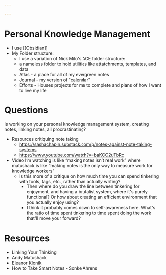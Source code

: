 ```yaml
---

---
```

# Personal Knowledge Management
- I use [[Obsidian]]
- My Folder structure:
	- I use a variation of Nick Milo's ACE folder structure:
	- a nameless folder to hold utilities like attatchments, templates, and data
	- Atlas - a place for all of my evergreen notes
	 - Journal - my version of "calendar"
	- Efforts - Houses projects for me to complete and plans of how I want to live my life


# Questions

Is working on your personal knowledge management system, creating notes, linking notes, all procrastinating?
- Resources critiquing note taking
	- https://sashachapin.substack.com/p/notes-against-note-taking-systems
	- https://www.youtube.com/watch?v=baKCC2uTbRc
- Video I’m watching is like “making notes isn’t real work” where matushack is like “making notes is the only way to measure work for knowledge workers”
	- Is this more of a critique on how much time you can spend tinkering with tools, tags, etc., rather than actually writing?
		- Then where do you draw the line between tinkering for enjoyment, and having a brutalist system, where it's purely functional? Or how about creating an efficient environment that you actually enjoy using?
		- I think it probably comes down to self-awareness here. What's the ratio of time spent tinkering to time spent doing the work that'll move your forward?

# Resources
- Linking Your Thinking
- Andy Matushack
- Eleanor Klonik
- How to Take Smart Notes - Sonke Ahrens